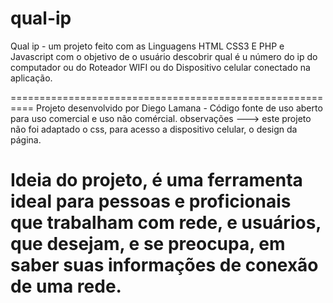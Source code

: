 # qual-ip
Qual ip - um projeto feito com as Linguagens HTML CSS3 E PHP e Javascript com o objetivo de o usuário descobrir qual é u número do ip do computador ou do Roteador WIFI ou do Dispositivo celular  conectado na aplicação.

==========================================================
   Projeto desenvolvido por Diego Lamana - Código fonte de uso aberto para uso comercial e uso não comércial. 
 observações ---> este projeto não foi adaptado o css, para acesso a dispositivo celular, o design da página.
 
 Ideia do projeto, é uma ferramenta ideal para pessoas e proficionais que trabalham com rede, e usuários, que desejam,
 e se preocupa, em saber suas informações de conexão de uma rede.
==========================================================
